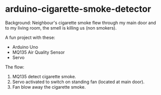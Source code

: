 # arduino-cigarette-smoke-detector

Background: Neighbour's cigarette smoke flew through my main door and to my living room, the smell is killing us (non smokers).

A fun project with these:
- Arduino Uno
- MQ135 Air Quality Sensor
- Servo

The flow: 
1) MQ135 detect cigarette smoke.
2) Servo activated to switch on standing fan (located at main door).
3) Fan blow away the cigarette smoke.

